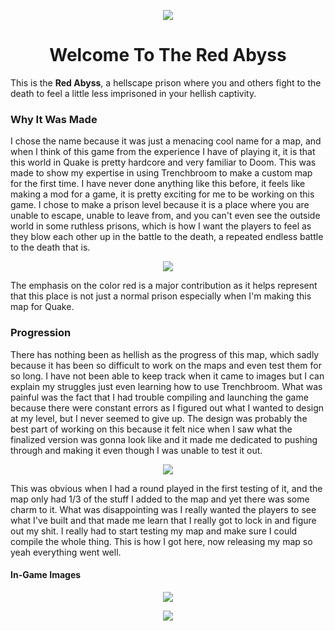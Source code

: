 <p align="center"><img src="https://github.com/CrazyPhrog/Red-Abyss/blob/main/RedAbyss.png"></p>
<h1 align="center">Welcome To The Red Abyss</h1>

This is the **Red Abyss**, a hellscape prison where you and others fight to the death to feel a little less imprisoned in your hellish captivity. 

### Why It Was Made
I chose the name because it was just a menacing cool name for a map, and when I think of this game from the experience I have of playing it, it is that this world in Quake is pretty hardcore and very familiar to Doom. This was made to show my expertise in using Trenchbroom to make a custom map for the first time. I have never done anything like this before, it feels like making a mod for a game, it is pretty exciting for me to be working on this game. I chose to make a prison level because it is a place where you are unable to escape, unable to leave from, and you can't even see the outside world in some ruthless prisons, which is how I want the players to feel as they blow each other up in the battle to the death, a repeated endless battle to the death that is.

<p align="center"><img src="https://github.com/CrazyPhrog/Red-Abyss/blob/main/Screenshot%202024-10-31%20014518.png"></p>

The emphasis on the color red is a major contribution as it helps represent that this place is not just a normal prison especially when I'm making this map for Quake. 

### Progression
There has nothing been as hellish as the progress of this map, which sadly because it has been so difficult to work on the maps and even test them for so long. I have not been able to keep track when it came to images but I can explain my struggles just even learning how to use Trenchbroom. What was painful was the fact that I had trouble compiling and launching the game because there were constant errors as I figured out what I wanted to design at my level, but I never seemed to give up. The design was probably the best part of working on this because it felt nice when I saw what the finalized version was gonna look like and it made me dedicated to pushing through and making it even though I was unable to test it out. 

<p align="center"><img src="https://github.com/CrazyPhrog/Red-Abyss/blob/main/Screenshot%202024-10-31%20015641.png"></p>

This was obvious when I had a round played in the first testing of it, and the map only had 1/3 of the stuff I added to the map and yet there was some charm to it. What was disappointing was I really wanted the players to see what I've built and that made me learn that I really got to lock in and figure out my shit. I really had to start testing my map and make sure I could compile the whole thing. This is how I got here, now releasing my map so yeah everything went well.
#### In-Game Images

<p align="center"><img src="https://github.com/CrazyPhrog/Red-Abyss/blob/main/Screenshot%202024-10-31%20014347.png"></p>

<p align="center"><img src="https://github.com/CrazyPhrog/Red-Abyss/blob/main/Screenshot%202024-10-31%20014547.png"></p>
